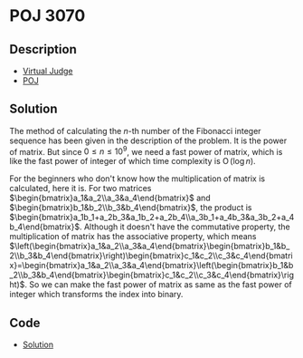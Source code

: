 # POJ 3070

## Description

- [Virtual Judge](https://vjudge.net/problem/POJ-3070)
- [POJ](http://poj.org/problem?id=3070)

## Solution

The method of calculating the $n$-th number of the Fibonacci integer sequence has been given in the description of the problem. It is the power of matrix. But since $0\le n\le10^9$, we need a fast power of matrix, which is like the fast power of integer of which time complexity is $\operatorname{O}(\log n)$.

For the beginners who don't know how the multiplication of matrix is calculated, here it is. For two matrices $\begin{bmatrix}a_1&a_2\\a_3&a_4\end{bmatrix}$ and $\begin{bmatrix}b_1&b_2\\b_3&b_4\end{bmatrix}$, the product is $\begin{bmatrix}a_1b_1+a_2b_3&a_1b_2+a_2b_4\\a_3b_1+a_4b_3&a_3b_2+a_4b_4\end{bmatrix}$. Although it doesn't have the commutative property, the multiplication of matrix has the associative property, which means $\left(\begin{bmatrix}a_1&a_2\\a_3&a_4\end{bmatrix}\begin{bmatrix}b_1&b_2\\b_3&b_4\end{bmatrix}\right)\begin{bmatrix}c_1&c_2\\c_3&c_4\end{bmatrix}=\begin{bmatrix}a_1&a_2\\a_3&a_4\end{bmatrix}\left(\begin{bmatrix}b_1&b_2\\b_3&b_4\end{bmatrix}\begin{bmatrix}c_1&c_2\\c_3&c_4\end{bmatrix}\right)$. So we can make the fast power of matrix as same as the fast power of integer which transforms the index into binary.

## Code

- [Solution](POJ.3070.0.cpp)
